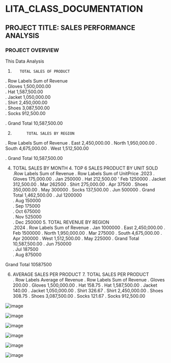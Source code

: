 # LITA_CLASS_DOCUMENTATION

## PROJECT TITLE: SALES PERFORMANCE ANALYSIS

### PROJECT OVERVIEW
This Data Analysis



1.        TOTAL SALES OF PRODUCT 			             
.     Row Labels 	               Sum of Revenue 		           
.     Gloves 	                        1,500,000.00 		                    
.     Hat 	                           1,587,500.00 		                    
.     Jacket 	                        1,050,000.00 		                 
.     Shirt 	                         2,450,000.00 		                    
.     Shoes 	                         3,087,500.00 		                  
.     Socks 	                           912,500.00
   			
.   Grand Total 	                    10,587,500.00
    

2.           TOTAL SALES BY REGION 
  .   Row Labels 	              Sum of Revenue
  .     East 	                     2,450,000.00
  .     North 	                    1,950,000.00
  .     South 	                    4,675,000.00 
  .     West 	                     1,512,500.00
  
  .     Grand Total               10,587,500.00

  
4. TOTAL SALES BY MONTH 			                                             4.  TOP 6 SALES PRODUCT BY UNIT SOLD 	
.Row Labels    	Sum of Revenue		                                              .    Row Labels 	         Sum of UnitPrice 
.2023			                                                                  .    Gloves 	              175,000.00 
.    Jan	         250000		                                                   .     Hat 	                212,500.00 
'    Feb	         1250000		                                                  .     Jacket 	             312,500.00 
.    Mar	         262500		                                                   .    Shirt 	               275,000.00 
.    Apr	         37500		                                                    .     Shoes 	              350,000.00 
.    May         	300000		                                                   .     Socks 	              137,500.00 
.    Jun         	500000		                                                   .   Grand Total 	          1,462,500.00 
.    Jul	        1200000			
.    Aug        	150000			
.    Sep	        175000			
.    Oct        	675000			
.    Nov	        525000			
.    Dec        	250000		                                                     5.   TOTAL REVENUE BY REGION 	
.2024			                                                                       .   Row Labels 	       Sum of Revenue 
.    Jan	       1000000		                                                      .           East 	         2,450,000.00 
.    Feb       	1500000		                                                      .           North 	        1,950,000.00 
.    Mar       	275000		                                                       .           South 	        4,675,000.00 
.    Apr       	200000		                                                       .           West 	         1,512,500.00 
.    May      	 225000		                                                       .     Grand Total 	       10,587,500.00 
.    Jun	       750000			
.    Jul	       187500			
.    Aug        875000
   			
Grand Total	    10587500


6. AVERAGE SALES PER PRODUCT 		                                                7.  TOTAL SALES PER PRODUCT 	
. Row Labels 	        Average of Revenue 	                                             .    Row Labels 	       Sum of Revenue 
. Gloves 	             200.00 	                                                        .    Gloves 	         1,500,000.00 
. Hat 	                 158.75 	                                                       .     Hat 	          1,587,500.00 
. Jacket 	              140.00 	                                                       .  Jacket 	          1,050,000.00 
. Shirt 	               326.67 	                                                       .      Shirt          2,450,000.00 
. Shoes 	               308.75 	                                                       .      Shoes 	        3,087,500.00 
. Socks 	               121.67 	                                                       .      Socks 	           912,500.00

 
 
![image](https://github.com/user-attachments/assets/5f14287b-85ac-4a04-9f5e-14ad2b6059ba)







![image](https://github.com/user-attachments/assets/42a530ce-00ef-4b7e-92a2-eb455e1b3dcb)



 
![image](https://github.com/user-attachments/assets/b916df11-757f-4bd7-8304-43e18eb2f172)



![image](https://github.com/user-attachments/assets/2e253cda-0803-462b-861e-d838b8081052)



![image](https://github.com/user-attachments/assets/18006db8-b366-4729-aab1-c919796677d7)


![image](https://github.com/user-attachments/assets/6a372b64-826c-41a9-81f4-9e7c5f257650)










